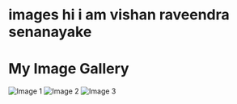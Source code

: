 # images hi i am vishan raveendra senanayake
<!DOCTYPE html>
<html lang="en">
<head>
  <meta charset="UTF-8">
  <title>My Free Image Gallery</title>
  <link rel="stylesheet" href="style.css">
</head>
<body>
  <h1>My Image Gallery</h1>
  <div class="gallery">
    <img src="images/image1.jpg" alt="Image 1">
    <img src="images/image2.jpg" alt="Image 2">
    <img src="images/image3.jpg" alt="Image 3">
    <!-- Add more <img> tags as needed -->
  </div>
</body>
</html>
